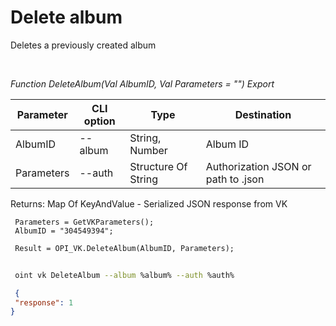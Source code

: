 ﻿---
sidebar_position: 6
---

# Delete album
 Deletes a previously created album




<br/>


*Function DeleteAlbum(Val AlbumID, Val Parameters = "") Export*

 | Parameter | CLI option | Type | Destination |
 |-|-|-|-|
 | AlbumID | --album | String, Number | Album ID |
 | Parameters | --auth | Structure Of String | Authorization JSON or path to .json |

 
 Returns: Map Of KeyAndValue - Serialized JSON response from VK


```bsl title="Code example"
 Parameters = GetVKParameters();
 AlbumID = "304549394";
 
 Result = OPI_VK.DeleteAlbum(AlbumID, Parameters);
```
	


```sh title="CLI command example"
 
 oint vk DeleteAlbum --album %album% --auth %auth%

```

```json title="Result"
 {
 "response": 1
}
```
